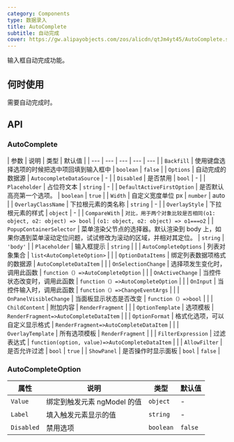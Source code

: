 ```yaml
---
category: Components
type: 数据录入
title: AutoComplete
subtitle: 自动完成
cover: https://gw.alipayobjects.com/zos/alicdn/qtJm4yt45/AutoComplete.svg
---
```


输入框自动完成功能。

## 何时使用

需要自动完成时。

## API

### AutoComplete

| 参数 | 说明 | 类型 | 默认值 |
| --- | --- | --- | --- | --- |
| `Backfill` | 使用键盘选择选项的时候把选中项回填到输入框中 | `boolean` | `false` |
| `Options` | 自动完成的数据源 | `AutocompleteDataSource` | - |
| `Disabled` | 是否禁用 | `bool` | - |
| `Placeholder` | 占位符文本 | `string` | - |
| `DefaultActiveFirstOption` | 是否默认高亮第一个选项。 | `boolean` | `true` |
| `Width` | 自定义宽度单位 px | `number` | auto |
| `OverlayClassName` | 下拉根元素的类名称 | `string` | - |
| `OverlayStyle` | 下拉根元素的样式 | `object` | - |
| `CompareWith` | `对比，用于两个对象比较是否相同(o1: object, o2: object) => bool` | `(o1: object, o2: object) => o1===o2` |
| `PopupContainerSelector` | 菜单渲染父节点的选择器。默认渲染到 body 上，如果你遇到菜单滚动定位问题，试试修改为滚动的区域，并相对其定位。 | `string` | `'body'` |
| `Placeholder` | 输入框提示 | `string` |  |
| `AutoCompleteOptions` | 列表对象集合 | `list<AutoCompleteOption>` |  |
| `OptionDataItems` | 绑定列表数据项格式的数据源 | `AutoCompleteDataItem` |  |
| `OnSelectionChange` | 选择项发生变化时，调用此函数 | `function（）=>AutoCompleteOption` |  |
| `OnActiveChange` | 当控件状态改变时，调用此函数 | `function（）=>AutoCompleteOption` |  |
| `OnInput` | 当控件输入时，调用此函数 | `function（）=>ChangeEventArgs` |  |
| `OnPanelVisibleChange` | 当面板显示状态是否改变 | `function（）=>bool` |  |
| `ChildContent` | 附加内容 | `RenderFragment` |  |
| `OptionTemplate` | 选项模板 | `RenderFragment=>AutoCompleteDataItem` |  |
| `OptionFormat` | 格式化选项，可以自定义显示格式 | `RenderFragment=>AutoCompleteDataItem` |  |
| `OverlayTemplate` | 所有选项模板 | `RenderFragment` |  |
| `FilterExpression` | 过滤表达式 | `function(option, value)=>AutoCompleteDataItem` |  |
| `AllowFilter` | 是否允许过滤 | `bool` | `true` |
| `ShowPanel` | 是否操作时显示面板 | `bool` | `false` |

### AutoCompleteOption

| 属性 | 说明 | 类型 | 默认值 |
| --- | --- | --- | --- |
| `Value` | 绑定到触发元素 ngModel 的值 | `object` | - |
| `Label` | 填入触发元素显示的值 | `string` | - |
| `Disabled` | 禁用选项 | `boolean` | `false` |

